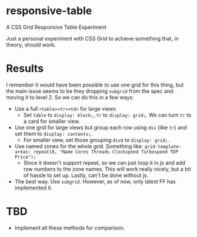 # responsive-table
A CSS Grid Responsive Table Experiment

Just a personal experiment with CSS Grid to achieve something that, in theory, should work.

# Results

I remember it would have been possible to use one grid for this thing, but the main issue seems to be they dropping `subgrid` from the spec and moving it to level 2.
So we can do this in a few ways:

- Use a full `<table><tr><td>` for large views
  - Set `table` to `display: block;`, `tr` to `display: grid;`. We can turn `tr` to a card for smaller view.
- Use one grid for large views but group each row using `div` (like `tr`) and set them to `display: contents;`.
  - For smaller view, set those grouping `div`s to `display: grid;`.
- Use named zones for the whole grid. Something like: `grid-template-areas: repeat(8, "Name Cores Threads Clockspeed Turbospeed TDP Price");`
  - Since it doesn't support repeat, so we can just loop it in js and add row numbers to the zone names. This will work really nicely, but a bit of hassle to set up. Lastly, can't be done without js.
- The best way. Use `subgrid`. However, as of now, only latest FF has implemented it.

# TBD
- Implement all these methods for comparison.
